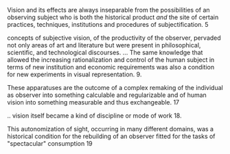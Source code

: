 Vision and its effects are always inseparable from the possibilities of an observing subject who is both the historical product _and_ the site of certain practices, techniques, institutions and procedures of subjectification. 5

concepts of subjective vision, of the productivity of the observer, pervaded not only areas of art and literature but were present in philosophical, scientific, and technological discourses. ... The same knowledge that allowed the increasing rationalization and control of the human subject in terms of new institution and economic requirements was also a condition for new experiments in visual representation. 9.  

These apparatuses are the outcome of a complex remaking of the individual as observer into something calculable and regularizable and of human vision into something measurable and thus exchangeable. 17

.. vision itself became a kind of discipline or mode of work 18.   

This autonomization of sight, occurring in many different domains, was a historical condition for the rebuilding of an observer fitted for the tasks of "spectacular" consumption 19
